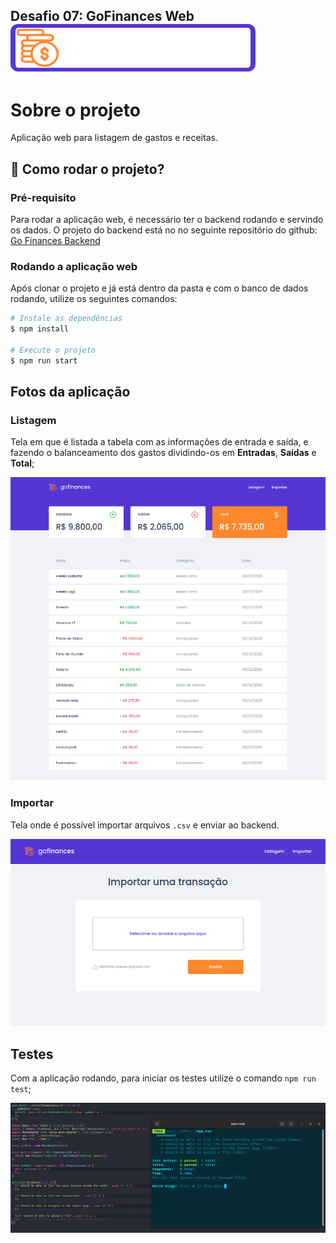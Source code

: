 <h2 >
  Desafio 07: GoFinances Web <img src="./.github/logo.svg" style="background: #5636d3; padding: 6px 8px; border-radius: 12px"/>
</h2>

# Sobre o projeto

Aplicação web para listagem de gastos e receitas.

## 🧭 Como rodar o projeto?

### Pré-requisito

Para rodar a aplicação web, é necessário ter o backend rodando e servindo os dados. O projeto do backend está no no seguinte repositório do github: [Go Finances Backend](https://github.com/vitorsemidio-dev/gostack-challenge-06)

### Rodando a aplicação web

Após clonar o projeto e já está dentro da pasta e com o banco de dados rodando, utilize os seguintes comandos:

```bash
# Instale as dependências
$ npm install

# Execute o projeto
$ npm run start
```

## Fotos da aplicação

### Listagem

Tela em que é listada a tabela com as informações de entrada e saída, e fazendo o balanceamento dos gastos dividindo-os em **Entradas**, **Saídas** e **Total**;

![](.github/GoFinances-Dashboard.png)

### Importar

Tela onde é possível importar arquivos `.csv` e enviar ao backend.

![](.github/GoFinances-Import.png)

## Testes

Com a aplicação rodando, para iniciar os testes utilize o comando `npm run test`;

![](.github/GoFinances-Testes.png)
